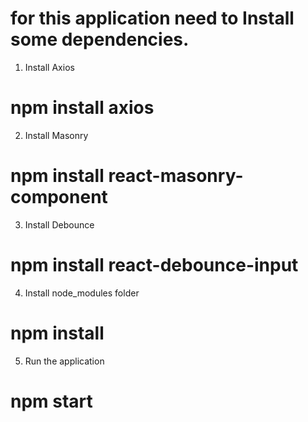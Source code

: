 # for this application need to Install some dependencies.

1) Install Axios

# npm install axios

2) Install Masonry

# npm install react-masonry-component

3) Install Debounce

# npm install react-debounce-input

4) Install node_modules folder

# npm install

5) Run the application

# npm start